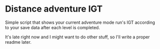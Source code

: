 # Distance adventure IGT
Simple script that shows your current adventure mode run's IGT according to your save data after
each level is completed.

It's late right now and I might want to do other stuff, so I'll write a proper readme later.